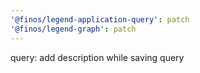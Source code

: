 ```yaml
---
'@finos/legend-application-query': patch
'@finos/legend-graph': patch
---
```


query: add description while saving query
